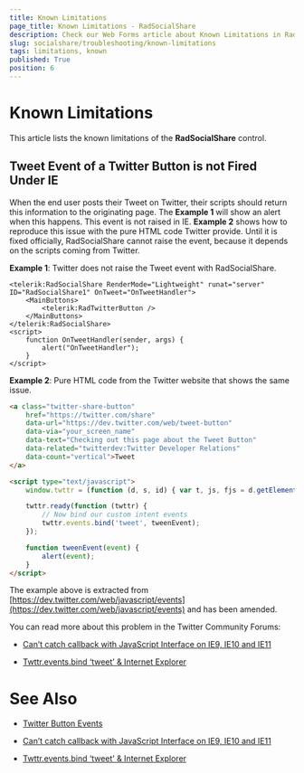 ```yaml
---
title: Known Limitations
page_title: Known Limitations - RadSocialShare
description: Check our Web Forms article about Known Limitations in RadSocialShare for ASP.NET AJAX.
slug: socialshare/troubleshooting/known-limitations
tags: limitations, known
published: True
position: 6
---
```


# Known Limitations

This article lists the known limitations of the **RadSocialShare** control.

## Tweet Event of a Twitter Button is not Fired Under IE

When the end user posts their Tweet on Twitter, their scripts should return this information to the originating page. The **Example 1** will show an alert when this happens. This event is not raised in IE. **Example 2** shows how to reproduce this issue with the pure HTML code Twitter provide. Until it is fixed officially, RadSocialShare cannot raise the event, because it depends on the scripts coming from Twitter.

**Example 1**: Twitter does not raise the Tweet event with RadSocialShare.

````ASP.NET
<telerik:RadSocialShare RenderMode="Lightweight" runat="server" ID="RadSocialShare1" OnTweet="OnTweetHandler">
	<MainButtons>
		<telerik:RadTwitterButton />
	</MainButtons>
</telerik:RadSocialShare>
<script>
	function OnTweetHandler(sender, args) {
		alert("OnTweetHandler");
	}
</script>
````

**Example 2**: Pure HTML code from the Twitter website that shows the same issue.

````HTML
<a class="twitter-share-button"
	href="https://twitter.com/share"
	data-url="https://dev.twitter.com/web/tweet-button"
	data-via="your_screen_name"
	data-text="Checking out this page about the Tweet Button"
	data-related="twitterdev:Twitter Developer Relations"
	data-count="vertical">Tweet
</a>

<script type="text/javascript">
	window.twttr = (function (d, s, id) { var t, js, fjs = d.getElementsByTagName(s)[0]; if (d.getElementById(id)) { return } js = d.createElement(s); js.id = id; js.src = "https://platform.twitter.com/widgets.js"; fjs.parentNode.insertBefore(js, fjs); return window.twttr || (t = { _e: [], ready: function (f) { t._e.push(f) } }) }(document, "script", "twitter-wjs"));

	twttr.ready(function (twttr) {
		// Now bind our custom intent events
		twttr.events.bind('tweet', tweenEvent);
	});

	function tweenEvent(event) {
		alert(event);
	}
</script>
````



The example above is extracted from [https://dev.twitter.com/web/javascript/events](https://dev.twitter.com/web/javascript/events) and has been amended.

You can read more about this problem in the Twitter Community Forums:

* [Can’t catch callback with JavaScript Interface on IE9, IE10 and IE11](https://twittercommunity.com/t/cant-catch-callback-with-javascript-interface-on-ie9-ie10-and-ie11/21325)

* [Twttr.events.bind ‘tweet’ & Internet Explorer](https://twittercommunity.com/t/twttr-events-bind-tweet-internet-explorer/21151)



# See Also

* [Twitter Button Events](https://dev.twitter.com/web/javascript/events)

* [Can’t catch callback with JavaScript Interface on IE9, IE10 and IE11](https://twittercommunity.com/t/cant-catch-callback-with-javascript-interface-on-ie9-ie10-and-ie11/21325)

* [Twttr.events.bind ‘tweet’ & Internet Explorer](https://twittercommunity.com/t/twttr-events-bind-tweet-internet-explorer/21151)
